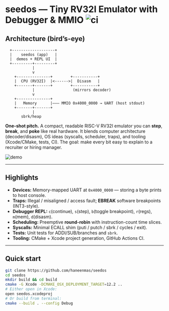# seedos — Tiny RV32I Emulator with Debugger & MMIO  ![ci](https://img.shields.io/github/actions/workflow/status/haneenmas/seedos/ci.yml?branch=main)


## Architecture (bird’s-eye)



      +-------------------+
      |    seedos (app)   |
      |  demos + REPL UI  |
      +---------+---------+
                |
                v
        +---------------+        +-----------+
        |  CPU (RV32I)  |<------>|  Disasm   |
        +-------+-------+        +-----------+
                |                 (mirrors decoder)
                v
        +---------------+
        |   Memory      |——— MMIO 0x4000_0000 → UART (host stdout)
        +-------+-------+
                |
           sbrk/heap


**One-shot pitch.** A compact, readable RISC-V RV32I emulator you can **step**, **break**, and **poke** like real hardware. It blends computer architecture (decoder/disasm), OS ideas (syscalls, scheduler, traps), and tooling (Xcode/CMake, tests, CI). The goal: make every bit easy to explain to a recruiter or hiring manager.

![demo](docs/demo.gif)

---

## Highlights 
- **Devices:** Memory-mapped UART at `0x4000_0000` — storing a byte prints to host console.
- **Traps:** Illegal / misaligned / access fault; **EBREAK** software breakpoints (INT3-style).
- **Debugger REPL:** `c`(continue), `s`(step), `b`(toggle breakpoint), `r`(regs), `m`(mem), `d`(disasm).
- **Scheduling:** Preemptive **round-robin** with instruction-count time slices.
- **Syscalls:** Minimal ECALL shim (puti / putch / sbrk / cycles / exit).
- **Tests:** Unit tests for ADDI/SUB/branches and `sbrk`.
- **Tooling:** CMake + Xcode project generation, GitHub Actions CI.

---

## Quick start
```bash
git clone https://github.com/haneenmas/seedos
cd seedos
mkdir build && cd build
cmake -G Xcode -DCMAKE_OSX_DEPLOYMENT_TARGET=12.2 ..
# Either open in Xcode:
open seedos.xcodeproj
# Or build from terminal:
cmake --build . --config Debug

